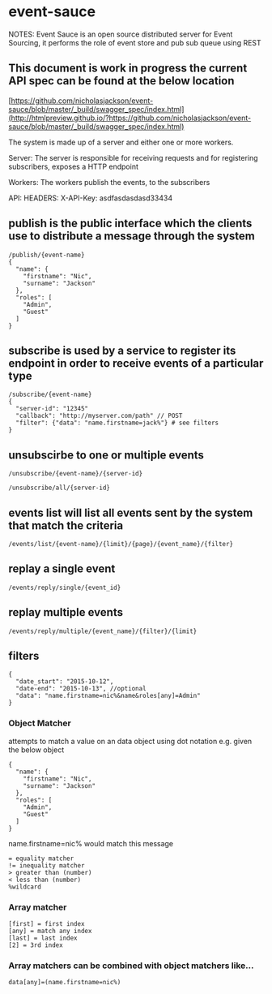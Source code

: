 # event-sauce
NOTES:
Event Sauce is an open source distributed server for Event Sourcing, it performs the role of event store and pub sub queue using REST

## This document is work in progress the current API spec can be found at the below location
[https://github.com/nicholasjackson/event-sauce/blob/master/_build/swagger_spec/index.html](http://htmlpreview.github.io/?https://github.com/nicholasjackson/event-sauce/blob/master/_build/swagger_spec/index.html)

The system is made up of a server and either one or more workers.

Server:
The server is responsible for receiving requests and for registering subscribers, exposes a HTTP endpoint

Workers:
The workers publish the events, to the subscribers

API:
HEADERS: X-API-Key: asdfasdasdasd33434

## publish is the public interface which the clients use to distribute a message through the system
```
/publish/{event-name}
{
  "name": {
    "firstname": "Nic",
    "surname": "Jackson"
  },
  "roles": [
    "Admin",
    "Guest"
  ]
}
```
## subscribe is used by a service to register its endpoint in order to receive events of a particular type
```
/subscribe/{event-name}
{
  "server-id": "12345"
  "callback": "http://myserver.com/path" // POST
  "filter": {"data": "name.firstname=jack%"} # see filters
}
```

## unsubscirbe to one or multiple events
```
/unsubscribe/{event-name}/{server-id}
```

```
/unsubscribe/all/{server-id}
```

## events list will list all events sent by the system that match the criteria
```
/events/list/{event-name}/{limit}/{page}/{event_name}/{filter}
```

## replay a single event
```
/events/reply/single/{event_id}
```

## replay multiple events
```
/events/reply/multiple/{event_name}/{filter}/{limit}
```

## filters
```
{
  "date_start": "2015-10-12",
  "date-end": "2015-10-13", //optional
  "data": "name.firstname=nic%&name&roles[any]=Admin"
}
```
### Object Matcher
attempts to match a value on an data object using dot notation e.g. given the below object
```
{
  "name": {
    "firstname": "Nic",
    "surname": "Jackson"
  },
  "roles": [
    "Admin",
    "Guest"
  ]
}
```
name.firstname=nic% would match this message
```
= equality matcher
!= inequality matcher
> greater than (number)
< less than (number)
%wildcard
```
### Array matcher
```
[first] = first index
[any] = match any index
[last] = last index
[2] = 3rd index
```

### Array matchers can be combined with object matchers like...
`data[any]=(name.firstname=nic%)`
